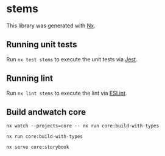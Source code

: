 # stems

This library was generated with [Nx](https://nx.dev).

## Running unit tests

Run `nx test stems` to execute the unit tests via [Jest](https://jestjs.io).

## Running lint

Run `nx lint stems` to execute the lint via [ESLint](https://eslint.org/).

## Build andwatch core

`nx watch --projects=core -- nx run core:build-with-types`

`nx run core:build-with-types`

`nx serve core:storybook`
